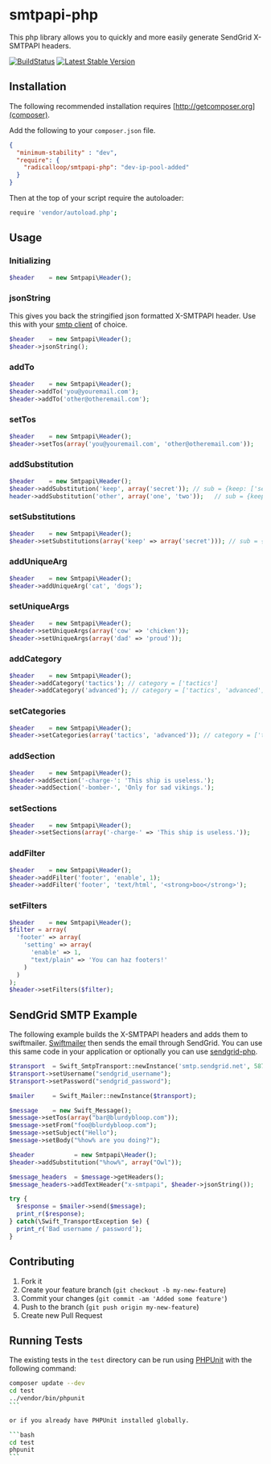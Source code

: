 # smtpapi-php

This php library allows you to quickly and more easily generate SendGrid X-SMTPAPI headers.

[![BuildStatus](https://api.travis-ci.org/sendgrid/smtpapi-php.png?branch=master)](https://travis-ci.org/sendgrid/smtpapi)
[![Latest Stable Version](https://poser.pugx.org/sendgrid/smtpapi/version.png)](https://packagist.org/packages/sendgrid/smtpapi)

## Installation

The following recommended installation requires [http://getcomposer.org](composer).

Add the following to your `composer.json` file.

```json
{
  "minimum-stability" : "dev",
  "require": {
    "radicalloop/smtpapi-php": "dev-ip-pool-added"
  }
}
```

Then at the top of your script require the autoloader:

```bash
require 'vendor/autoload.php';
```

## Usage

### Initializing

```php
$header    = new Smtpapi\Header();
```

### jsonString

This gives you back the stringified json formatted X-SMTPAPI header. Use this with your [smtp client](https://github.com/andris9/simplesmtp) of choice.

```php
$header    = new Smtpapi\Header();
$header->jsonString();
```

### addTo

```php
$header    = new Smtpapi\Header();
$header->addTo('you@youremail.com');
$header->addTo('other@otheremail.com');
```

### setTos

```php
$header    = new Smtpapi\Header();
$header->setTos(array('you@youremail.com', 'other@otheremail.com'));
```

### addSubstitution

```php
$header    = new Smtpapi\Header();
$header->addSubstitution('keep', array('secret')); // sub = {keep: ['secret']}
header->addSubstitution('other', array('one', 'two'));   // sub = {keep: ['secret'], other: ['one', 'two']}
```

### setSubstitutions

```php
$header    = new Smtpapi\Header();
$header->setSubstitutions(array('keep' => array('secret'))); // sub = {keep: ['secret']}
```
### addUniqueArg

```php
$header    = new Smtpapi\Header();
$header->addUniqueArg('cat', 'dogs');
```

### setUniqueArgs

```php
$header    = new Smtpapi\Header();
$header->setUniqueArgs(array('cow' => 'chicken'));
$header->setUniqueArgs(array('dad' => 'proud'));
```

### addCategory

```php
$header    = new Smtpapi\Header();
$header->addCategory('tactics'); // category = ['tactics']
$header->addCategory('advanced'); // category = ['tactics', 'advanced']
```

### setCategories

```php
$header    = new Smtpapi\Header();
$header->setCategories(array('tactics', 'advanced')); // category = ['tactics', 'advanced']
```

### addSection

```php
$header    = new Smtpapi\Header();
$header->addSection('-charge-': 'This ship is useless.');
$header->addSection('-bomber-', 'Only for sad vikings.');
```

### setSections

```php
$header    = new Smtpapi\Header();
$header->setSections(array('-charge-' => 'This ship is useless.'));
```

### addFilter

```php
$header    = new Smtpapi\Header();
$header->addFilter('footer', 'enable', 1);
$header->addFilter('footer', 'text/html', '<strong>boo</strong>');
```

### setFilters

```php
$header    = new Smtpapi\Header();
$filter = array(
  'footer' => array(
    'setting' => array(
      'enable' => 1,
      "text/plain" => 'You can haz footers!'
    )
  )
);
$header->setFilters($filter);
```

## SendGrid SMTP Example

The following example builds the X-SMTPAPI headers and adds them to swiftmailer. [Swiftmailer](http://swiftmailer.org/) then sends the email through SendGrid. You can use this same code in your application or optionally you can use [sendgrid-php](http://github.com/sendgrid/sendgrid-php).

```php
$transport  = Swift_SmtpTransport::newInstance('smtp.sendgrid.net', 587);
$transport->setUsername("sendgrid_username");
$transport->setPassword("sendgrid_password");

$mailer     = Swift_Mailer::newInstance($transport);

$message    = new Swift_Message();
$message->setTos(array("bar@blurdybloop.com"));
$message->setFrom("foo@blurdybloop.com");
$message->setSubject("Hello");
$message->setBody("%how% are you doing?");

$header           = new Smtpapi\Header();
$header->addSubstitution("%how%", array("Owl"));

$message_headers  = $message->getHeaders();
$message_headers->addTextHeader("x-smtpapi", $header->jsonString());

try {
  $response = $mailer->send($message);
  print_r($response);
} catch(\Swift_TransportException $e) {
  print_r('Bad username / password');
}
```

## Contributing

1. Fork it
2. Create your feature branch (`git checkout -b my-new-feature`)
3. Commit your changes (`git commit -am 'Added some feature'`)
4. Push to the branch (`git push origin my-new-feature`)
5. Create new Pull Request

## Running Tests

The existing tests in the `test` directory can be run using [PHPUnit](https://github.com/sebastianbergmann/phpunit/) with the following command:

````bash
composer update --dev
cd test
../vendor/bin/phpunit
```

or if you already have PHPUnit installed globally.

```bash
cd test
phpunit
```
